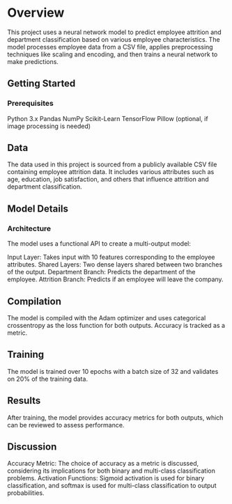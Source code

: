 # Overview
This project uses a neural network model to predict employee attrition and department classification based on various employee characteristics. The model processes employee data from a CSV file, applies preprocessing techniques like scaling and encoding, and then trains a neural network to make predictions.


## Getting Started
### Prerequisites

Python 3.x
Pandas
NumPy
Scikit-Learn
TensorFlow
Pillow (optional, if image processing is needed)

## Data
The data used in this project is sourced from a publicly available CSV file containing employee attrition data. It includes various attributes such as age, education, job satisfaction, and others that influence attrition and department classification.

## Model Details
### Architecture
The model uses a functional API to create a multi-output model:

Input Layer: Takes input with 10 features corresponding to the employee attributes.
Shared Layers: Two dense layers shared between two branches of the output.
Department Branch: Predicts the department of the employee.
Attrition Branch: Predicts if an employee will leave the company.

## Compilation
The model is compiled with the Adam optimizer and uses categorical crossentropy as the loss function for both outputs. Accuracy is tracked as a metric.

## Training
The model is trained over 10 epochs with a batch size of 32 and validates on 20% of the training data.

## Results
After training, the model provides accuracy metrics for both outputs, which can be reviewed to assess performance.

## Discussion
Accuracy Metric: The choice of accuracy as a metric is discussed, considering its implications for both binary and multi-class classification problems.
Activation Functions: Sigmoid activation is used for binary classification, and softmax is used for multi-class classification to output probabilities.
